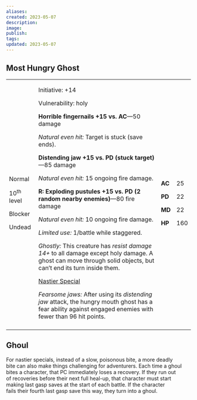```yaml
---
aliases: 
created: 2023-05-07
description: 
image: 
publish: 
tags: 
updated: 2023-05-07
---
```


## Most Hungry Ghost

<table>
<colgroup>
<col style="width: 16%" />
<col style="width: 71%" />
<col style="width: 5%" />
<col style="width: 6%" />
</colgroup>
<tbody>
<tr class="odd">
<td><p>Normal</p>
<p>10<sup>th</sup> level</p>
<p>Blocker</p>
<p>Undead</p></td>
<td><p>Initiative: +14</p>
<p>Vulnerability: holy</p>
<p><strong>Horrible fingernails +15 vs. AC</strong>—50 damage</p>
<p><em>Natural even hit:</em> Target is stuck (save ends).</p>
<p><strong>Distending jaw +15 vs. PD (stuck target)</strong>—85
damage</p>
<p><em>Natural even hit:</em> 15 ongoing fire damage.</p>
<p><strong>R: Exploding pustules +15 vs. PD (2 random nearby
enemies)</strong>—80 fire damage</p>
<p><em>Natural even hit:</em> 10 ongoing fire damage.</p>
<p><em>Limited use:</em> 1/battle while staggered.</p>
<p><em>Ghostly:</em> This creature has <em>resist damage 14+</em> to all
damage except holy damage. A ghost can move through solid objects, but
can’t end its turn inside them.</p>
<p><u>Nastier Special</u></p>
<p><em>Fearsome jaws:</em> After using its <em>distending jaw</em>
attack, the hungry mouth ghost has a fear ability against engaged
enemies with fewer than 96 hit points.</p></td>
<td><p><strong>AC</strong></p>
<p><strong>PD</strong></p>
<p><strong>MD</strong></p>
<p><strong>HP</strong></p></td>
<td><p>25</p>
<p>22</p>
<p>22</p>
<p>160</p></td>
</tr>
<tr class="even">
<td></td>
<td></td>
<td></td>
<td></td>
</tr>
</tbody>
</table>

## Ghoul

For nastier specials, instead of a slow, poisonous bite, a more deadly  
bite can also make things challenging for adventurers. Each time a ghoul  
bites a character, that PC immediately loses a recovery. If they run out  
of recoveries before their next full heal-up, that character must start  
making last gasp saves at the start of each battle. If the character  
fails their fourth last gasp save this way, they turn into a ghoul.

